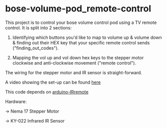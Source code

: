 # bose-volume-pod_remote-control
This project is to control your bose volume control pod using a TV remote control. It is split into 2 sections:

1. Identifying which buttons you'd like to map to volume up & volume down & finding out their HEX key that your specific remote control sends ("finding_out_codes").

2. Mapping the vol up and vol down hex keys to the stepper motor clockwise and anti-clockwise movement ("remote control").


The wiring for the stepper motor and IR sensor is straight-forward. 


A video showing the set-up can be found [here](https://www.youtube.com/watch?v=74JBGCSBqmY "Volume control video")

This code depends on [arduino-IRremote](https://github.com/z3t0/Arduino-IRremote)


Hardware:

-> Nema 17 Stepper Motor

-> KY-022 Infrared IR Sensor




